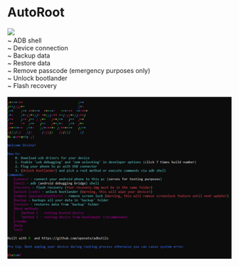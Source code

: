 # AutoRoot
<img src='https://img.shields.io/badge/Root-Keep calm and root your phone-green'><br />
~ ADB shell<br />
~ Device connection<br />
~ Backup data<br />
~ Restore data<br />
~ Remove passcode (emergency purposes only)<br />
~ Unlock bootlander<br />
~ Flash recovery<br />
<br />
<img src='screen122913.png' />
